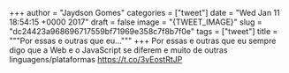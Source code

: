 
+++
author = "Jaydson Gomes"
categories = ["tweet"]
date = "Wed Jan 11 18:54:15 +0000 2017"
draft = false
image = "{TWEET_IMAGE}"
slug = "dc24423a968696717559bf71969e358c7f8b7f0e"
tags = ["tweet"]
title = """Por essas e outras que eu..."""
+++
Por essas e outras que eu sempre digo que a Web e o JavaScript se diferem e muito de outras linguagens/plataformas https://t.co/3vEostRtJP
